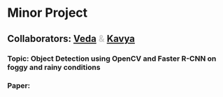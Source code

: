 # Minor Project

## Collaborators: <span style="color:#cccccc">[Veda](https://github.com/veda28) & [Kavya](https://github.com/kavya016)</span>

### Topic: Object Detection using OpenCV and Faster R-CNN on foggy and rainy conditions
### Paper: 